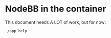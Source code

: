 NodeBB in the container
=======================

This document needs A LOT of work, but for now:

```sh
./app help
```
